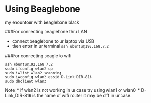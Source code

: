 # Using Beaglebone
my enountour with beaglebone black

###For connecting beaglebone thru LAN
 * connect beaglebone to ur laptop via USB
 * then enter in ur terminal
  `ssh ubuntu@192.168.7.2`

###For connecting beagle to wifi
```
ssh ubuntu@192.168.7.2
sudo ifconfig wlan2 up
sudo iwlist wlan2 scanning
sudo iwconfig wlan2 essid D-Link_DIR-816
sudo dhclient wlan2
```

Note: * if wlan2 is not working in ur case try using wlan1 or wlan0.
      * D-Link_DIR-816 is the name of wifi router it may be diff in ur case. 
